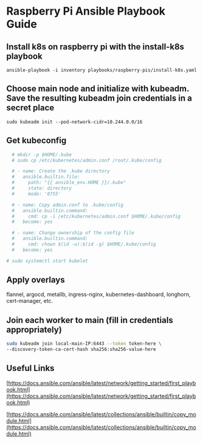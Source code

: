 # Raspberry Pi Ansible Playbook Guide

## Install k8s on raspberry pi with the install-k8s playbook

```ansible-playbook -i inventory playbooks/raspberry-pis/install-k8s.yaml```

## Choose main node and initialize with kubeadm. Save the resulting kubeadm join credentials in a secret place

```sudo kubeadm init --pod-network-cidr=10.244.0.0/16```

## Get kubeconfig

```bash
  # mkdir -p $HOME/.kube
  # sudo cp /etc/kubernetes/admin.conf /root/.kube/config

  # - name: Create the .kube directory
  #   ansible.builtin.file:
  #     path: "{{ ansible_env.HOME }}/.kube"
  #     state: directory
  #     mode: '0755'

  # - name: Copy admin.conf to .kube/config
  #   ansible.builtin.command:
  #     cmd: cp -i /etc/kubernetes/admin.conf $HOME/.kube/config
  #   become: yes

  # - name: Change ownership of the config file
  #   ansible.builtin.command:
  #     cmd: chown $(id -u):$(id -g) $HOME/.kube/config
  #   become: yes

# sudo systemctl start kubelet
```

## Apply overlays

flannel, argocd, metallb, ingress-nginx, kubernetes-dashboard, longhorn, cert-manager, etc.

## Join each worker to main (fill in credentials appropriately)

```bash
sudo kubeadm join local-main-IP:6443 --token token-here \ 
--discovery-token-ca-cert-hash sha256:sha256-value-here
```

## Useful Links

[https://docs.ansible.com/ansible/latest/network/getting_started/first_playbook.html](https://docs.ansible.com/ansible/latest/network/getting_started/first_playbook.html)

[https://docs.ansible.com/ansible/latest/collections/ansible/builtin/copy_module.html](https://docs.ansible.com/ansible/latest/collections/ansible/builtin/copy_module.html)
